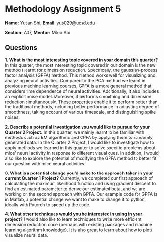 # Methodology Assignment 5

**Name:** Yutian Shi, **Email:** yus029@ucsd.edu <br />

**Section:** A07, **Mentor:** Mikio Aoi

## Questions

**1. What is the most interesting topic covered in your domain this quarter?**
In this quarter, the most interesting topic covered in our domain is the new method I learnt for dimension reduction. Specifically, the gaussian-process factor analysis (GPFA)  method. This method works well for visualizing and analyzing neural activities. Compared to the PCA method we learnt in previous machine learning courses, GPFA is a more general method that considers time dependence of neural activities. Additionally, it also includes an explicit noise model. Moreover, it performs smoothing and dimension reduction simultaneously. These properties enable it to perform better than the traditional methods, including better performance in adjusting degree of smoothness, taking account of various timescale, and distinguishing spike noises.

**2. Describe a potential investigation you would like to pursue for your Quarter 2 Project.**
In this quarter, we mainly learnt to be familiar with methods such as EM algorithms and GPFA by applying them to randomly generated data. In the Quarter 2 Project, I would like to investigate how to apply methods we learned in this quarter to solve specific problems about mice’ neural activity in response to different visual cues. In addition, I would also like to explore the potential of modifying the GPFA method to better fit our question with mice neural activities.

**3. What is a potential change you’d make to the approach taken in your current Quarter 1 Project?**
Currently, we completed our first approach of calculating the maximum likelihood function and using gradient descent to find an estimated parameter to derive our estimated beta, and we are working on the second approach with GPFA. Our example code for GPFA is in Matlab, a potential change we want to make to change it to python, ideally with Pytorch to speed up the code.

**4. What other techniques would you be interested in using in your project?**
I would also like to learn techniques to write more efficient dimension reduction code (perhaps with existing packages and machine learning algorithm knowledge). It is also great to learn about how to plot/ visualize neural data. 

